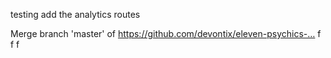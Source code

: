 testing
add the analytics routes

Merge branch 'master' of https://github.com/devontix/eleven-psychics-…
f
f
f
